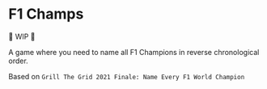 # F1 Champs

🚧 WIP 🚧

A game where you need to name all F1 Champions in reverse chronological order.

Based on `Grill The Grid 2021 Finale: Name Every F1 World Champion`
